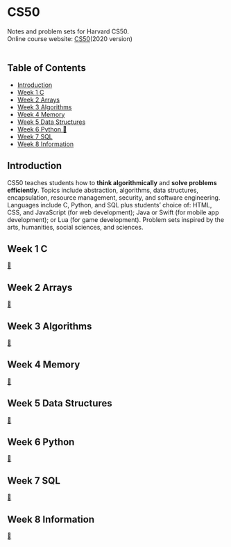 # CS50
Notes and problem sets for Harvard CS50.<br>
Online course website: [CS50](https://cs50.harvard.edu/x/2020/)(2020 version)
<br><br>

## Table of Contents
* [Introduction](#intro)
* [Week 1 C](#week1)
* [Week 2 Arrays](#week2)
* [Week 3 Algorithms](#week3)
* [Week 4 Memory](#week4)
* [Week 5 Data Structures](#week5)
* [Week 6 Python 🐍](#week6)
* [Week 7 SQL](#week7)
* [Week 8 Information](#week8)

<h2 id="intro">Introduction</h2>

CS50 teaches students how to **think algorithmically** and **solve problems efficiently**. Topics include abstraction, algorithms, data structures, encapsulation, resource management, security, and software engineering. Languages include C, Python, and SQL plus students’ choice of: HTML, CSS, and JavaScript (for web development); Java or Swift (for mobile app development); or Lua (for game development). Problem sets inspired by the arts, humanities, social sciences, and sciences. <br>

<h2 id="week1">Week 1 C</h2>

[🐳](/Week%201%20C)
<br>

<h2 id="week2">Week 2 Arrays</h2>

[🐳](/Week%202%20Arrays)
<br>

<h2 id="week3">Week 3 Algorithms</h2>

[🐳](/Week%203%20Algorithms)
<br>

<h2 id="week4">Week 4 Memory</h2>

[🐳](/Week%204%20Memory)
<br>

<h2 id="week5">Week 5 Data Structures</h2>

[🐳](/Week%205%20Data%20Structures)
<br>

<h2 id="week6">Week 6 Python</h2>

[🐍](/Week%206%20Python)
<br>

<h2 id="week7">Week 7 SQL</h2>

[🐍](/Week%207%20SQL)
<br>

<h2 id="week8">Week 8 Information</h2>

[🐍](/Week%208%20Information)
<br>
